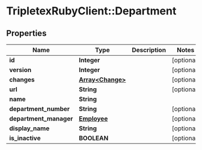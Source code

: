 # TripletexRubyClient::Department

## Properties
Name | Type | Description | Notes
------------ | ------------- | ------------- | -------------
**id** | **Integer** |  | [optional] 
**version** | **Integer** |  | [optional] 
**changes** | [**Array&lt;Change&gt;**](Change.md) |  | [optional] 
**url** | **String** |  | [optional] 
**name** | **String** |  | 
**department_number** | **String** |  | [optional] 
**department_manager** | [**Employee**](Employee.md) |  | [optional] 
**display_name** | **String** |  | [optional] 
**is_inactive** | **BOOLEAN** |  | [optional] 


